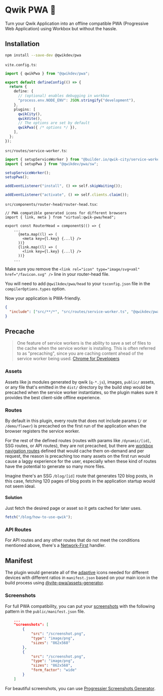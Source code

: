 # Qwik PWA 📱

Turn your Qwik Application into an offline compatible PWA (Progressive Web Application) using Workbox but without the hassle.

## Installation

```sh
npm install --save-dev @qwikdev/pwa
```

`vite.config.ts`:

```ts
import { qwikPwa } from "@qwikdev/pwa";

export default defineConfig(() => {
  return {
    define: {
      // (optional) enables debugging in workbox
      "process.env.NODE_ENV": JSON.stringify("development"),
    },
    plugins: [
      qwikCity(),
      qwikVite(),
      // The options are set by default
      qwikPwa({ /* options */ }),
    ],
  };
});
```

`src/routes/service-worker.ts`:

```ts
import { setupServiceWorker } from "@builder.io/qwik-city/service-worker";
import { setupPwa } from "@qwikdev/pwa/sw";

setupServiceWorker();
setupPwa();

addEventListener("install", () => self.skipWaiting());

addEventListener("activate", () => self.clients.claim());
```

`src/components/router-head/router-head.tsx`:

```tsx
// PWA compatible generated icons for different browsers
import { link, meta } from "virtual:qwik-pwa/head";

export const RouterHead = component$(() => {
    ...
      {meta.map((l) => (
        <meta key={l.key} {...l} />
      ))}
      {link.map((l) => (
        <link key={l.key} {...l} />
      ))}
    ...
```

Make sure you remove the `<link rel="icon" type="image/svg+xml" href="/favicon.svg" />` line in your router-head file.

You will need to add `@qwilkdev/pwa/head` to your `tsconfig.json` file in the `compilerOptions.types` option.

Now your application is PWA-friendly.

```json
{
  "include": ["src/**/*", "src/routes/service-worker.ts", "@qwikdev/pwa/sw"]
}
```

## Precache

> One feature of service workers is the ability to save a set of files to the cache when the service worker is installing. This is often referred to as "precaching", since you are caching content ahead of the service worker being used. [Chrome for Developers](https://developer.chrome.com/docs/workbox/modules/workbox-precaching/)

### Assets

Assets like js modules generated by qwik (`q-*.js`), images, `public/` assets, or any file that's emitted in the `dist/` directory by the build step would be precached when the service worker instantiates, so the plugin makes sure it provides the best client-side offline experience.

### Routes

By default in this plugin, every route that does not include params (`/` or `/demo/flower`) is precached on the first run of the application when the browser registers the service worker.

For the rest of the defined routes (routes with params like `/dynamic/[id]`, SSG routes, or API routes), they are not precached, but there are [workbox navigation routes](https://developer.chrome.com/docs/workbox/modules/workbox-routing) defined that would cache them on-demand and per request, the reason is precaching too many assets on the first run would cause a laggy experience for the user, especially when these kind of routes have the potential to generate so many more files.

Imagine there's an SSG `/blog/[id]` route that generates 120 blog posts, in this case, fetching 120 pages of blog posts in the application startup would not seem ideal.

#### Solution

Just fetch the desired page or asset so it gets cached for later uses.

```ts
fetch("/blog/how-to-use-qwik");
```

### API Routes

For API routes and any other routes that do not meet the conditions mentioned above, there's a [Network-First](https://developer.chrome.com/docs/workbox/modules/workbox-strategies/#network_first_network_falling_back_to_cach) handler.

## Manifest

The plugin would generate all of the [adaptive](https://web.dev/articles/maskable-icon) icons needed for different devices with different ratios in `manifest.json` based on your main icon in the build process using [@vite-pwa/assets-generator](https://vite-pwa-org.netlify.app/assets-generator/api.html#api).

### Screenshots

For full PWA compatibility, you can put your [screenshots](https://developer.mozilla.org/en-US/docs/Web/Manifest/screenshots) with the following pattern in the `public/manifest.json` file.

```json
    ...
    "screenshots": [
        {
            "src": "/screenshot.png",
            "type": "image/png",
            "sizes": "862x568"
        },
        {
            "src": "/screenshot.png",
            "type": "image/png",
            "sizes": "862x568",
            "form_factor": "wide"
        }
    ]
```

For beautiful screenshots, you can use [Progressier Screenshots Generator](https://progressier.com/pwa-screenshots-generator).
